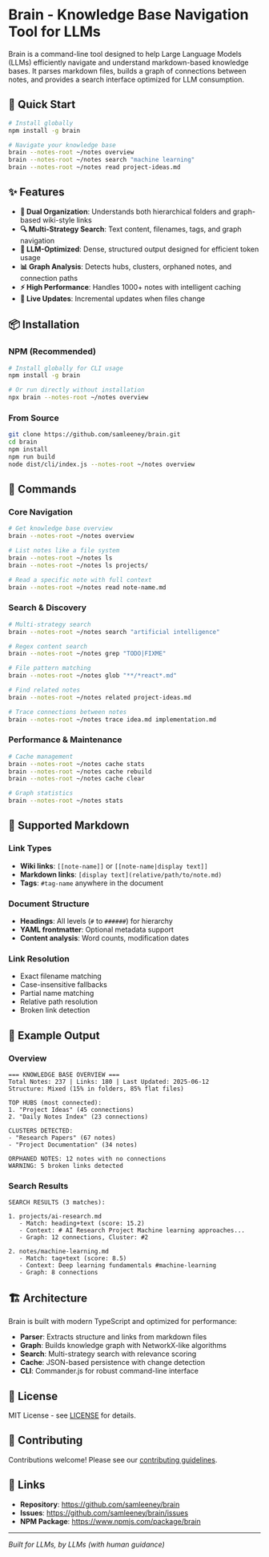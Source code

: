 # Brain - Knowledge Base Navigation Tool for LLMs

Brain is a command-line tool designed to help Large Language Models (LLMs) efficiently navigate and understand markdown-based knowledge bases. It parses markdown files, builds a graph of connections between notes, and provides a search interface optimized for LLM consumption.

## 🚀 Quick Start

```bash
# Install globally
npm install -g brain

# Navigate your knowledge base
brain --notes-root ~/notes overview
brain --notes-root ~/notes search "machine learning"
brain --notes-root ~/notes read project-ideas.md
```

## ✨ Features

- **🔗 Dual Organization**: Understands both hierarchical folders and graph-based wiki-style links
- **🔍 Multi-Strategy Search**: Text content, filenames, tags, and graph navigation
- **🤖 LLM-Optimized**: Dense, structured output designed for efficient token usage
- **📊 Graph Analysis**: Detects hubs, clusters, orphaned notes, and connection paths
- **⚡ High Performance**: Handles 1000+ notes with intelligent caching
- **🔄 Live Updates**: Incremental updates when files change

## 📦 Installation

### NPM (Recommended)
```bash
# Install globally for CLI usage
npm install -g brain

# Or run directly without installation
npx brain --notes-root ~/notes overview
```

### From Source
```bash
git clone https://github.com/samleeney/brain.git
cd brain
npm install
npm run build
node dist/cli/index.js --notes-root ~/notes overview
```

## 🎯 Commands

### Core Navigation
```bash
# Get knowledge base overview
brain --notes-root ~/notes overview

# List notes like a file system
brain --notes-root ~/notes ls
brain --notes-root ~/notes ls projects/

# Read a specific note with full context
brain --notes-root ~/notes read note-name.md
```

### Search & Discovery
```bash
# Multi-strategy search
brain --notes-root ~/notes search "artificial intelligence"

# Regex content search
brain --notes-root ~/notes grep "TODO|FIXME"

# File pattern matching
brain --notes-root ~/notes glob "**/*react*.md"

# Find related notes
brain --notes-root ~/notes related project-ideas.md

# Trace connections between notes
brain --notes-root ~/notes trace idea.md implementation.md
```

### Performance & Maintenance
```bash
# Cache management
brain --notes-root ~/notes cache stats
brain --notes-root ~/notes cache rebuild
brain --notes-root ~/notes cache clear

# Graph statistics
brain --notes-root ~/notes stats
```

## 📝 Supported Markdown

### Link Types
- **Wiki links**: `[[note-name]]` or `[[note-name|display text]]`
- **Markdown links**: `[display text](relative/path/to/note.md)`
- **Tags**: `#tag-name` anywhere in the document

### Document Structure
- **Headings**: All levels (`#` to `######`) for hierarchy
- **YAML frontmatter**: Optional metadata support
- **Content analysis**: Word counts, modification dates

### Link Resolution
- Exact filename matching
- Case-insensitive fallbacks
- Partial name matching
- Relative path resolution
- Broken link detection

## 🔧 Example Output

### Overview
```
=== KNOWLEDGE BASE OVERVIEW ===
Total Notes: 237 | Links: 180 | Last Updated: 2025-06-12
Structure: Mixed (15% in folders, 85% flat files)

TOP HUBS (most connected):
1. "Project Ideas" (45 connections)
2. "Daily Notes Index" (23 connections)

CLUSTERS DETECTED:
- "Research Papers" (67 notes)
- "Project Documentation" (34 notes)

ORPHANED NOTES: 12 notes with no connections
WARNING: 5 broken links detected
```

### Search Results
```
SEARCH RESULTS (3 matches):

1. projects/ai-research.md
   - Match: heading+text (score: 15.2)
   - Context: # AI Research Project Machine learning approaches...
   - Graph: 12 connections, Cluster: #2

2. notes/machine-learning.md
   - Match: tag+text (score: 8.5)
   - Context: Deep learning fundamentals #machine-learning
   - Graph: 8 connections
```

## 🏗️ Architecture

Brain is built with modern TypeScript and optimized for performance:

- **Parser**: Extracts structure and links from markdown files
- **Graph**: Builds knowledge graph with NetworkX-like algorithms
- **Search**: Multi-strategy search with relevance scoring  
- **Cache**: JSON-based persistence with change detection
- **CLI**: Commander.js for robust command-line interface

## 📄 License

MIT License - see [LICENSE](LICENSE) for details.

## 🤝 Contributing

Contributions welcome! Please see our [contributing guidelines](CONTRIBUTING.md).

## 🔗 Links

- **Repository**: https://github.com/samleeney/brain
- **Issues**: https://github.com/samleeney/brain/issues
- **NPM Package**: https://www.npmjs.com/package/brain

---

*Built for LLMs, by LLMs (with human guidance)*